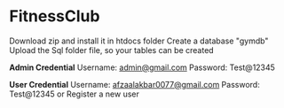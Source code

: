 # FitnessClub
Download zip and install it in htdocs folder
Create a database "gymdb"
Upload the Sql folder file, so your tables can be created

********************Admin Credential********************
Username: admin@gmail.com
Password: Test@12345

********************User Credential********************
Username: afzaalakbar0077@gmail.com
Password: Test@12345
or Register a new user
